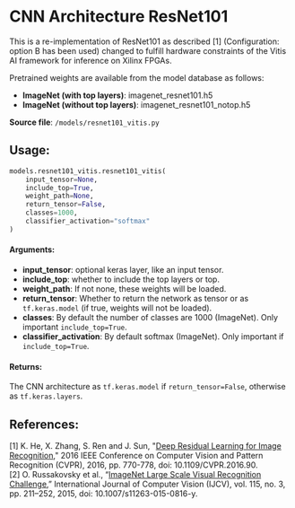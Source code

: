 # CNN Architecture ResNet101

This is a re-implementation of ResNet101 as described [1] (Configuration: option B has been used) changed to fulfill
hardware constraints of the Vitis AI framework for inference on Xilinx FPGAs.

Pretrained weights are available from the model database as follows:

- **ImageNet (with top layers)**: imagenet_resnet101.h5
- **ImageNet (without top layers)**: imagenet_resnet101_notop.h5

**Source file**: `/models/resnet101_vitis.py`

## Usage:

```python
models.resnet101_vitis.resnet101_vitis(
    input_tensor=None, 
    include_top=True, 
    weight_path=None, 
    return_tensor=False, 
    classes=1000, 
    classifier_activation="softmax"
)
```

#### Arguments:
* **input_tensor**: optional keras layer, like an input tensor. 
* **include_top**: whether to include the top layers or top. 
* **weight_path**: If not none, these weights will be loaded. 
* **return_tensor**: Whether to return the network as tensor or as `tf.keras.model` (if true, weights will not be loaded). 
* **classes**: By default the number of classes are 1000 (ImageNet). Only important `include_top=True`. 
* **classifier_activation**: By default softmax (ImageNet). Only important if `include_top=True`.

#### Returns:
The CNN architecture as `tf.keras.model` if `return_tensor=False`, otherwise as `tf.keras.layers`.

## References:
[1] K. He, X. Zhang, S. Ren and J. Sun, "[Deep Residual Learning for Image Recognition](https://doi.org/10.1109/CVPR.2016.90)," 2016 IEEE Conference on Computer Vision and Pattern Recognition (CVPR), 2016, pp. 770-778, doi: 10.1109/CVPR.2016.90.<br/>
[2]	O. Russakovsky et al., “[ImageNet Large Scale Visual Recognition Challenge](https://arxiv.org/abs/1409.0575),” International Journal of Computer Vision (IJCV), vol. 115, no. 3, pp. 211–252, 2015, doi: 10.1007/s11263-015-0816-y.
